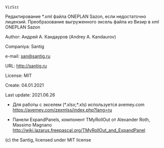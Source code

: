 	VizSzz
Редактирование \*.xml файла ONEPLAN Sazon, если недостаточно лицензий.
Преобразование выгруженного эксель файла из Визир в xml ONEPLAN Sazon
 
  Author:        Андрей А. Кандауров (Andrey A. Kandaurov)
  
  Companiya:     Santig
  
  e-mail:        san@santig.ru
  
  URL:           http://santig.ru
  
  License:       MIT
  
  Create:        04.01.2021
  
  Last update:   2021.06.26
  
  
  
 * Для работы с экселем (\*.xlsx;\*.xls) используется avemey.com
    https://avemey.com/zexmlss/index.php?lang=ru
 
 * Панели ExpandPanels, компонент TMyRollOut от Alexander Roth, Massimo Magnano
    http://wiki.lazarus.freepascal.org/TMyRollOut_and_ExpandPanel 
	
	

(c) the Santig, licensed under MIT license
